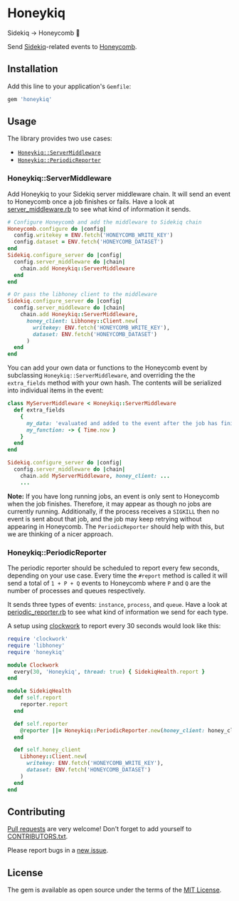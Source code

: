 # Honeykiq

Sidekiq → Honeycomb 🐝

Send [Sidekiq](https://sidekiq.org)-related events to
[Honeycomb](https://www.honeycomb.io).

## Installation

Add this line to your application's `Gemfile`:

```ruby
gem 'honeykiq'
```

## Usage

The library provides two use cases:

- [`Honeykiq::ServerMiddleware`]
- [`Honeykiq::PeriodicReporter`]

[`Honeykiq::ServerMiddleware`]: #HoneykiqServerMiddleware
[`Honeykiq::PeriodicReporter`]: #HoneykiqPeriodicReporter

### Honeykiq::ServerMiddleware

Add Honeykiq to your Sidekiq server middleware chain. It will send an event to
Honeycomb once a job finishes or fails. Have a look at [server_middleware.rb]
to see what kind of information it sends.

[server_middleware.rb]: https://github.com/carwow/honeykiq/blob/master/lib/honeykiq/server_middleware.rb

```ruby
# Configure Honeycomb and add the middleware to Sidekiq chain
Honeycomb.configure do |config|
  config.writekey = ENV.fetch('HONEYCOMB_WRITE_KEY')
  config.dataset = ENV.fetch('HONEYCOMB_DATASET')
end
Sidekiq.configure_server do |config|
  config.server_middleware do |chain|
    chain.add Honeykiq::ServerMiddleware
  end
end

# Or pass the libhoney client to the middleware
Sidekiq.configure_server do |config|
  config.server_middleware do |chain|
    chain.add Honeykiq::ServerMiddleware,
      honey_client: Libhoney::Client.new(
        writekey: ENV.fetch('HONEYCOMB_WRITE_KEY'),
        dataset: ENV.fetch('HONEYCOMB_DATASET')
      )
  end
end
```

You can add your own data or functions to the Honeycomb event by subclassing
`Honeykiq::ServerMiddleware`, and overriding the the `extra_fields` method with
your own hash. The contents will be serialized into individual items in the
event:

```ruby
class MyServerMiddleware < Honeykiq::ServerMiddleware
  def extra_fields
    {
      my_data: 'evaluated and added to the event after the job has finished/errored',
      my_function: -> { Time.now }
    }
  end
end

Sidekiq.configure_server do |config|
  config.server_middleware do |chain|
    chain.add MyServerMiddleware, honey_client: ...
    ...
```

**Note:** If you have long running jobs, an event is only sent to Honeycomb
when the job finishes. Therefore, it may appear as though no jobs are currently
running.  Additionally, if the process receives a `SIGKILL` then no event is
sent about that job, and the job may keep retrying without appearing in
Honeycomb. The `PeriodicReporter` should help with this, but we are thinking of
a nicer approach.

### Honeykiq::PeriodicReporter

The periodic reporter should be scheduled to report every few seconds,
depending on your use case. Every time the `#report` method is called it will
send a total of `1 + P + Q` events to Honeycomb where `P` and `Q` are the
number of processes and queues respectively.

It sends three types of events: `instance`, `process`, and `queue`. Have a look
at [periodic_reporter.rb] to see what kind of information we send for each
type.

[periodic_reporter.rb]: https://github.com/carwow/honeykiq/blob/master/lib/honeykiq/periodic_reporter.rb

A setup using [clockwork] to report every 30 seconds would look like this:


```ruby
require 'clockwork'
require 'libhoney'
require 'honeykiq'

module Clockwork
  every(30, 'Honeykiq', thread: true) { SidekiqHealth.report }
end

module SidekiqHealth
  def self.report
    reporter.report
  end

  def self.reporter
    @reporter ||= Honeykiq::PeriodicReporter.new(honey_client: honey_client)
  end

  def self.honey_client
    Libhoney::Client.new(
      writekey: ENV.fetch('HONEYCOMB_WRITE_KEY'),
      dataset: ENV.fetch('HONEYCOMB_DATASET')
    )
  end
end
```

## Contributing

[Pull requests](https://github.com/carwow/honeykiq/pulls) are very welcome! Don't forget to add yourself to [CONTRIBUTORS.txt].

Please report bugs in a [new issue](https://github.com/carwow/honeykiq/issues/new).

[CONTRIBUTORS.txt]: https://github.com/carwow/honeykiq/blob/master/CONTRIBUTORS.txt

## License

The gem is available as open source under the terms of the [MIT License](https://opensource.org/licenses/MIT).

[clockwork]: https://github.com/Rykian/clockwork
